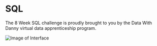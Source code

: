 # SQL
The 8 Week SQL challenge is proudly brought to you by the Data With Danny virtual data apprenticeship program.

![Image of Interface](https://github.com/mostafasamii/SQL/8-weeks-SQL-challenge/8-WeekSQLChallenge.PNG)
